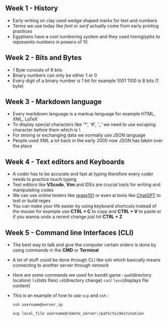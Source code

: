 ## Week 1 - History 

- Early writing on clay used wedge shaped marks for text and numbers
- Terms we use today like _font_ or _serif_ actually come from early printing practices
- Egyptians have a cool numbering system and they used hieroglyphs to represents numbers in powers of 10

## Week 2 - Bits and Bytes 

- 1 Byte consists of 8 bits
- Binary numbers can only be either 1 or 0
- Every digit of a binary number is 1 bit for example 1001 1100 is 8 bits (1 byte)

## Week 3 - Markdown language 

- Every markdown language is a markup language for example HTML, XML, LaTeX
- To display special characters like '*', '#', '_'  we need to use escaping character before them which is \
- For stroing or exchanging data we normally use JSON language
- People used XML a lot back in the early 2000 now JSON has taken over the place

## Week 4 - Text editors and Keyboards 

- A coder has to be accurate and fast at typing therefore every coder needs to practice touch typing
- Text editors like **VScode**, **Vim** and IDEs are crucial tools for writing and manipulating codes
- We can use online testers like [regex101](https://regex101.com/) or even ai tools like [ChatGPT](https://chatgpt.com/) to test or build regex
- You can make your life easier by using keyboard shortcuts instead of the mouse for example use **CTRL + C** to copy and **CTRL + V** to paste or if you wanna undo a recent change just hit **CTRL + Z**

## Week 5 - Command line Interfaces (CLI)

- The best way to talk and give the computer certain orders is done by using commands in the **CMD** or **Terminal**
- A lot of stuff could be done through CLI like ssh which basically means connecting to another server through network
- Here are some commands we used for bandit game : `pwd`(directory location) `ls`(lists files) `cd`(directory change) `cat`/ `less`(displays file content)
- This is an example of how to use `scp` and `ssh` :

  ```
  ssh username@server_ip

  scp local_file username@remote_server:/path/to/destination
  ```  
